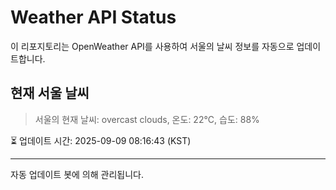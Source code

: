 
# Weather API Status

이 리포지토리는 OpenWeather API를 사용하여 서울의 날씨 정보를 자동으로 업데이트합니다.

## 현재 서울 날씨
> 서울의 현재 날씨: overcast clouds, 온도: 22°C, 습도: 88%

⏳ 업데이트 시간: 2025-09-09 08:16:43 (KST)

---
자동 업데이트 봇에 의해 관리됩니다.
